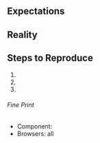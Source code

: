 ## Expectations

<!--
  I showed up, expecting to have my mind blown.
-->

## Reality

<!--
  But all I got was this lousy {insert screenshot}.
-->

## Steps to Reproduce

  1.
  1.
  1.

<!--
  BONUS POINTS: spin up and share an example via
  https://codesandbox.io/s/new or https://stackblitz.com/fork/react.
-->

###### Fine Print

* Component: <!-- buttons -->
* Browsers: all
